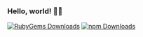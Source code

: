 ### Hello, world! 👋🏻

[![RubyGems Downloads](https://img.shields.io/static/v1?color=%23e9573f&label=RubyGems+Downloads&logo=rubygems&message=480%2C398&style=for-the-badge)](https://rubygems.org/profiles/jgarber623) [![npm Downloads](https://img.shields.io/static/v1?color=%23cb3837&label=npm+Downloads&logo=npm&message=20%2C758&style=for-the-badge)](https://www.npmjs.com/~jgarber)

